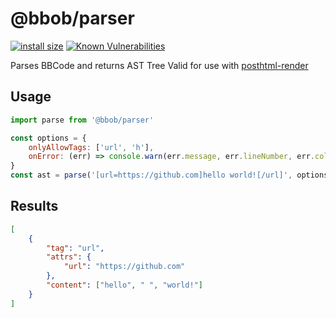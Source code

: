 # @bbob/parser
[![install size](https://packagephobia.now.sh/badge?p=@bbob/parser)](https://packagephobia.now.sh/result?p=@bbob/parser) [![Known Vulnerabilities](https://snyk.io/test/github/JiLiZART/bbob/badge.svg?targetFile=packages%2Fbbob-parser%2Fpackage.json)](https://snyk.io/test/github/JiLiZART/bbob?targetFile=packages%2Fbbob-parser%2Fpackage.json)

Parses BBCode and returns AST Tree 
Valid for use with [posthtml-render](https://github.com/posthtml/posthtml-render)

## Usage

```js
import parse from '@bbob/parser'

const options = {
    onlyAllowTags: ['url', 'h'],
    onError: (err) => console.warn(err.message, err.lineNumber, err.columnNumber)
}
const ast = parse('[url=https://github.com]hello world![/url]', options)
```

## Results 

```json
[
    {
        "tag": "url",
        "attrs": {
            "url": "https://github.com"
        },
        "content": ["hello", " ", "world!"]
    }
]
```
